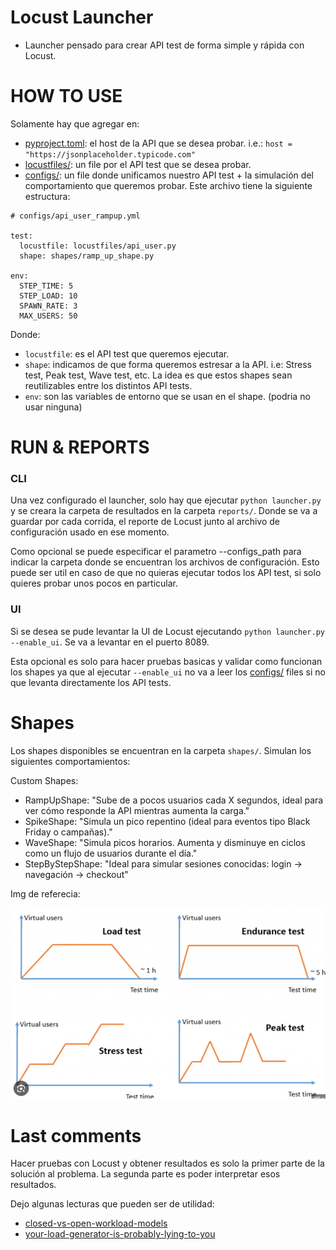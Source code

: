 # Locust Launcher

- Launcher pensado para crear API test de forma simple y rápida con Locust. 

# HOW TO USE

Solamente hay que agregar en: 
- [pyproject.toml](pyproject.toml): el host de la API que se desea probar. i.e.: `host = "https://jsonplaceholder.typicode.com"`
- [locustfiles/](locustfiles/): un file por el API test que se desea probar.
- [configs/](configs/): un file donde unificamos nuestro API test + la simulación del comportamiento que queremos probar. Este archivo tiene la siguiente estructura:

```
# configs/api_user_rampup.yml

test:
  locustfile: locustfiles/api_user.py
  shape: shapes/ramp_up_shape.py

env:
  STEP_TIME: 5
  STEP_LOAD: 10
  SPAWN_RATE: 3
  MAX_USERS: 50
```

Donde:
- `locustfile`: es el API test que queremos ejecutar. 
- `shape`: indicamos de que forma queremos estresar a la API. i.e: Stress test, Peak test, Wave test, etc. La idea es que estos shapes sean reutilizables entre los distintos API tests.
- `env`: son las variables de entorno que se usan en el shape. (podria no usar ninguna)

# RUN & REPORTS

### CLI

Una vez configurado el launcher, solo hay que ejecutar `python launcher.py` y se creara la carpeta de resultados en la carpeta `reports/`. Donde se va a guardar por cada corrida, el reporte de Locust junto al archivo de configuración usado en ese momento.

Como opcional se puede especificar el parametro --configs_path para indicar la carpeta donde se encuentran los archivos de configuración. Esto puede ser util en caso de que no quieras ejecutar todos los API test, si solo quieres probar unos pocos en particular.

### UI
Si se desea se pude levantar la UI de Locust ejecutando `python launcher.py --enable_ui`. Se va a levantar en el puerto 8089. 

Esta opcional es solo para hacer pruebas basicas y validar como funcionan los shapes ya que al ejecutar `--enable_ui` no va a leer los [configs/](configs/) files si no que levanta directamente los API tests. 

# Shapes

Los shapes disponibles se encuentran en la carpeta `shapes/`. Simulan los siguientes comportamientos:

Custom Shapes:
- RampUpShape: "Sube de a pocos usuarios cada X segundos, ideal para ver cómo responde la API mientras aumenta la carga."
- SpikeShape: "Simula un pico repentino (ideal para eventos tipo Black Friday o campañas)."
- WaveShape: "Simula picos horarios. Aumenta y disminuye en ciclos como un flujo de usuarios durante el día."
- StepByStepShape: "Ideal para simular sesiones conocidas: login → navegación → checkout"

Img de referecia:

![shapes](resources/shapes.png)

# Last comments

Hacer pruebas con Locust y obtener resultados es solo la primer parte de la solución al problema. La segunda parte es poder interpretar esos resultados.

Dejo algunas lecturas que pueden ser de utilidad:
- [closed-vs-open-workload-models](https://www.locust.cloud/blog/closed-vs-open-workload-models)
- [your-load-generator-is-probably-lying-to-you](https://highscalability.com/your-load-generator-is-probably-lying-to-you-take-the-red-pi/)